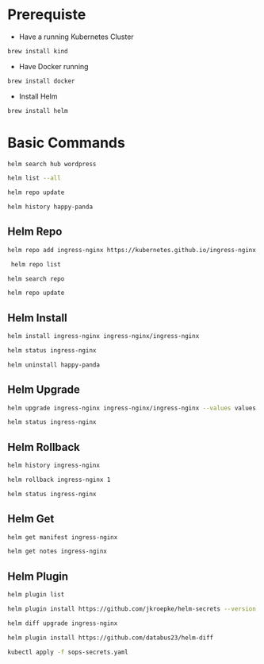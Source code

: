 # Prerequiste

- Have a running Kubernetes Cluster

```sh
brew install kind 
```

- Have Docker running

```sh
brew install docker 
```

- Install Helm

```sh
brew install helm
```

# Basic Commands

```sh
helm search hub wordpress
```

```sh
helm list --all
```

```sh
helm repo update
```

```sh
helm history happy-panda
```

## Helm Repo

```sh
helm repo add ingress-nginx https://kubernetes.github.io/ingress-nginx
```

```sh
 helm repo list
```

```sh
helm search repo
```

```sh
helm repo update
```

## Helm Install

```sh
helm install ingress-nginx ingress-nginx/ingress-nginx
```

```sh
helm status ingress-nginx
```

```sh
helm uninstall happy-panda
```

## Helm Upgrade

```sh
helm upgrade ingress-nginx ingress-nginx/ingress-nginx --values values.yaml
```

```sh
helm status ingress-nginx
```

## Helm Rollback

```sh
helm history ingress-nginx
```

```sh
helm rollback ingress-nginx 1
```

```sh
helm status ingress-nginx
```

## Helm Get 

```sh
helm get manifest ingress-nginx
```

```sh
helm get notes ingress-nginx
```

## Helm Plugin

```sh
helm plugin list
```

```sh
helm plugin install https://github.com/jkroepke/helm-secrets --version v4.6.0
```

```sh
helm diff upgrade ingress-nginx
```

```sh
helm plugin install https://github.com/databus23/helm-diff
```

```sh
kubectl apply -f sops-secrets.yaml
```